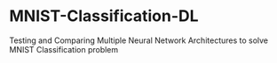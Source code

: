 # MNIST-Classification-DL
Testing and Comparing Multiple Neural Network Architectures to solve MNIST Classification problem
